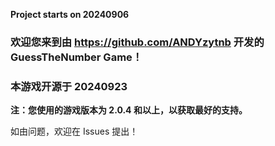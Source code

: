 **Project starts on 20240906**

### 欢迎您来到由 https://github.com/ANDYzytnb 开发的 GuessTheNumber Game！
### 本游戏开源于 20240923

**注：您使用的游戏版本为 2.0.4 和以上，以获取最好的支持。**

如由问题，欢迎在 Issues 提出！
